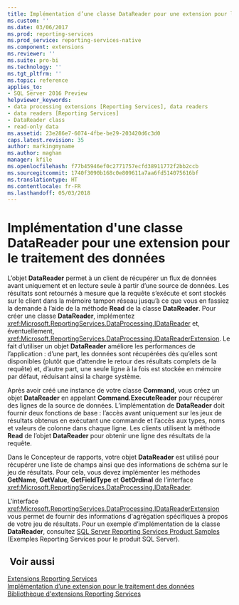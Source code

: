 ```yaml
---
title: Implémentation d’une classe DataReader pour une extension pour le traitement des données | Microsoft Docs
ms.custom: ''
ms.date: 03/06/2017
ms.prod: reporting-services
ms.prod_service: reporting-services-native
ms.component: extensions
ms.reviewer: ''
ms.suite: pro-bi
ms.technology: ''
ms.tgt_pltfrm: ''
ms.topic: reference
applies_to:
- SQL Server 2016 Preview
helpviewer_keywords:
- data processing extensions [Reporting Services], data readers
- data readers [Reporting Services]
- DataReader class
- read-only data
ms.assetid: 23e286e7-6074-4fbe-be29-203420d6c3d0
caps.latest.revision: 35
author: markingmyname
ms.author: maghan
manager: kfile
ms.openlocfilehash: f77b45946ef0c2771757ecfd38911772f2bb2ccb
ms.sourcegitcommit: 1740f3090b168c0e809611a7aa6fd514075616bf
ms.translationtype: HT
ms.contentlocale: fr-FR
ms.lasthandoff: 05/03/2018
---
```

# <a name="implementing-a-datareader-class-for-a-data-processing-extension"></a>Implémentation d'une classe DataReader pour une extension pour le traitement des données
  L’objet **DataReader** permet à un client de récupérer un flux de données avant uniquement et en lecture seule à partir d’une source de données. Les résultats sont retournés à mesure que la requête s’exécute et sont stockés sur le client dans la mémoire tampon réseau jusqu’à ce que vous en fassiez la demande à l’aide de la méthode **Read** de la classe **DataReader**. Pour créer une classe **DataReader**, implémentez <xref:Microsoft.ReportingServices.DataProcessing.IDataReader> et, éventuellement, <xref:Microsoft.ReportingServices.DataProcessing.IDataReaderExtension>. Le fait d’utiliser un objet **DataReader** améliore les performances de l’application : d’une part, les données sont récupérées dès qu’elles sont disponibles (plutôt que d’attendre le retour des résultats complets de la requête) et, d’autre part, une seule ligne à la fois est stockée en mémoire par défaut, réduisant ainsi la charge système.  
  
 Après avoir créé une instance de votre classe **Command**, vous créez un objet **DataReader** en appelant **Command.ExecuteReader** pour récupérer des lignes de la source de données. L’implémentation de **DataReader** doit fournir deux fonctions de base : l’accès avant uniquement sur les jeux de résultats obtenus en exécutant une commande et l’accès aux types, noms et valeurs de colonne dans chaque ligne. Les clients utilisent la méthode **Read** de l’objet **DataReader** pour obtenir une ligne des résultats de la requête.  
  
 Dans le Concepteur de rapports, votre objet **DataReader** est utilisé pour récupérer une liste de champs ainsi que des informations de schéma sur le jeu de résultats. Pour cela, vous devez implémenter les méthodes **GetName**, **GetValue**, **GetFieldType** et **GetOrdinal** de l’interface <xref:Microsoft.ReportingServices.DataProcessing.IDataReader>.  
  
 L'interface <xref:Microsoft.ReportingServices.DataProcessing.IDataReaderExtension> vous permet de fournir des informations d'agrégation spécifiques à propos de votre jeu de résultats. Pour un exemple d’implémentation de la classe **DataReader**, consultez [SQL Server Reporting Services Product Samples](http://go.microsoft.com/fwlink/?LinkId=177889) (Exemples Reporting Services pour le produit SQL Server).  
  
## <a name="see-also"></a> Voir aussi  
 [Extensions Reporting Services](../../../reporting-services/extensions/reporting-services-extensions.md)   
 [Implémentation d’une extension pour le traitement des données](../../../reporting-services/extensions/data-processing/implementing-a-data-processing-extension.md)   
 [Bibliothèque d'extensions Reporting Services](../../../reporting-services/extensions/reporting-services-extension-library.md)  
  
  
